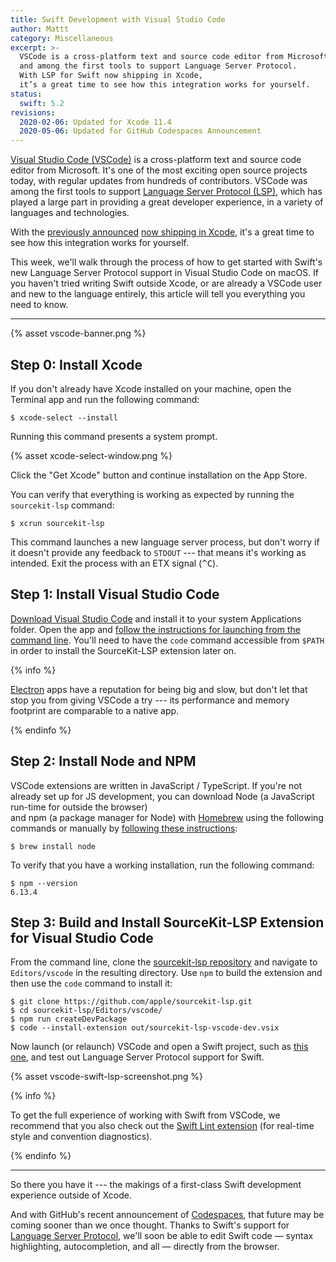 ```yaml
---
title: Swift Development with Visual Studio Code
author: Mattt
category: Miscellaneous
excerpt: >-
  VSCode is a cross-platform text and source code editor from Microsoft,
  and among the first tools to support Language Server Protocol.
  With LSP for Swift now shipping in Xcode, 
  it’s a great time to see how this integration works for yourself.
status:
  swift: 5.2
revisions:
  2020-02-06: Updated for Xcode 11.4
  2020-05-06: Updated for GitHub Codespaces Announcement
---
```


[Visual Studio Code (VSCode)](https://code.visualstudio.com)
is a cross-platform text and source code editor from Microsoft.
It's one of the most exciting open source projects today,
with regular updates from hundreds of contributors.
VSCode was among the first tools to support
[Language Server Protocol (LSP)](https://microsoft.github.io/language-server-protocol/),
which has played a large part in providing a great developer experience,
in a variety of languages and technologies.

With the [previously announced](/language-server-protocol/)
[now shipping in Xcode](https://developer.apple.com/documentation/xcode_release_notes/xcode_11_4_beta_release_notes),
it's a great time to see how this integration works for yourself.

This week,
we'll walk through the process of how to get started with
Swift's new Language Server Protocol support in Visual Studio Code on macOS.
If you haven't tried writing Swift outside Xcode,
or are already a VSCode user and new to the language entirely,
this article will tell you everything you need to know.

* * *

{% asset vscode-banner.png %}

## Step 0: Install Xcode

If you don't already have Xcode installed on your machine,
open the Terminal app and run the following command:

```terminal
$ xcode-select --install
```

Running this command presents a system prompt.

{% asset xcode-select-window.png %}

Click the "Get Xcode" button
and continue installation on the App Store.

You can verify that everything is working as expected
by running the `sourcekit-lsp` command:

```terminal
$ xcrun sourcekit-lsp
```

This command launches a new language server process,
but don't worry if it doesn't provide any feedback to `STDOUT` ---
that means it's working as intended.
Exit the process with an ETX signal (<kbd>^</kbd><kbd>C</kbd>).

## Step 1: Install Visual Studio Code

[Download Visual Studio Code](https://code.visualstudio.com)
and install it to your system Applications folder.
Open the app and
[follow the instructions for launching from the command line](https://code.visualstudio.com/docs/setup/mac#_launching-from-the-command-line).
You'll need to have the `code` command accessible from `$PATH`
in order to install the SourceKit-LSP extension later on.

{% info %}

[Electron](https://electronjs.org) apps
have a reputation for being big and slow,
but don't let that stop you from giving VSCode a try ---
its performance and memory footprint are comparable to a native app.

{% endinfo %}

## Step 2: Install Node and NPM

VSCode extensions are written in JavaScript / TypeScript.
If you're not already set up for JS development,
you can download Node (a JavaScript run-time for outside the browser)  
and npm (a package manager for Node)
with [Homebrew](https://brew.sh) using the following commands
or manually by [following these instructions](https://www.npmjs.com/get-npm):

```terminal
$ brew install node
```

To verify that you have a working installation,
run the following command:

```terminal
$ npm --version
6.13.4
```

## Step 3: Build and Install SourceKit-LSP Extension for Visual Studio Code

From the command line,
clone the [sourcekit-lsp repository](https://github.com/apple/sourcekit-lsp)
and navigate to `Editors/vscode` in the resulting directory.
Use `npm` to build the extension
and then use the `code` command to install it:

```terminal
$ git clone https://github.com/apple/sourcekit-lsp.git
$ cd sourcekit-lsp/Editors/vscode/
$ npm run createDevPackage
$ code --install-extension out/sourcekit-lsp-vscode-dev.vsix
```

Now launch (or relaunch) VSCode and open a Swift project,
such as [this one](https://github.com/flight-school/money),
and test out Language Server Protocol support for Swift.

{% asset vscode-swift-lsp-screenshot.png %}

{% info %}

To get the full experience of working with Swift from VSCode,
we recommend that you also check out
the [Swift Lint extension](https://marketplace.visualstudio.com/items?itemName=shinnn.swiftlint)
(for real-time style and convention diagnostics).

{% endinfo %}

* * *

So there you have it ---
the makings of a first-class Swift development experience outside of Xcode.

And with GitHub's recent announcement of
[Codespaces](https://github.com/features/codespaces/),
that future may be coming sooner than we once thought.
Thanks to Swift's support for
[Language Server Protocol](/language-server-protocol/),
we'll soon be able to edit Swift code —
syntax highlighting, autocompletion, and all —
directly from the browser.
